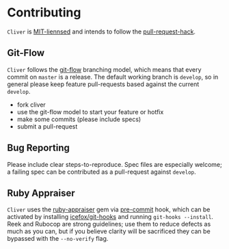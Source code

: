 # Contributing

`Cliver` is [MIT-liennsed](LICENSE.txt) and intends to follow the
[pull-request-hack][].

## Git-Flow

`Cliver` follows the [git-flow][] branching model, which means that every
commit on `master` is a release. The default working branch is `develop`, so
in general please keep feature pull-requests based against the current
`develop`.

 - fork cliver
 - use the git-flow model to start your feature or hotfix
 - make some commits (please include specs)
 - submit a pull-request

## Bug Reporting

Please include clear steps-to-reproduce. Spec files are especially welcome;
a failing spec can be contributed as a pull-request against `develop`.

## Ruby Appraiser

`Cliver` uses the [ruby-appraiser][] gem via [pre-commit][] hook, which can be
activated by installing [icefox/git-hooks][] and running `git-hooks --install`.
Reek and Rubocop are strong guidelines; use them to reduce defects as much as
you can, but if you believe clarity will be sacrificed they can be bypassed
with the `--no-verify` flag.

[git-flow]: http://nvie.com/posts/a-successful-git-branching-model/
[pre-commit]: .githooks/pre-commit/ruby-appraiser
[ruby-appraiser]: https://github.com/simplymeasured/ruby-appraiser
[icefox/git-hooks]: https://github.com/icefox/git-hooks
[pull-request-hack]: http://felixge.de/2013/03/11/the-pull-request-hack.html

